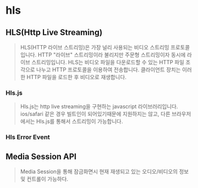 # hls

## HLS(Http Live Streaming)
> HLS(HTTP 라이브 스트리밍)은 가장 널리 사용되는 비디오 스트리밍 프로토콜입니다. HTTP "라이브" 스트리밍이라 불리지만 주문형 스트리밍이자 동시에 라이브 스트리밍입니다. HLS는 비디오 파일을 다운로드할 수 있는 HTTP 파일 조각으로 나누고 HTTP 프로토콜을 이용하여 전송합니다. 클라이언트 장치는 이러한 HTTP 파일을 로드한 후 비디오로 재생합니다.

### Hls.js
> Hls.js는 http live streaming을 구현하는 javascript 라이브러리입니다.  
ios/safari 같은 경우 빌트인이 되어있기때문에 지원하지는 않고, 다른 브라우저에서는 Hls.js를 통해서 스트리밍이 가능합니다.

### Hls Error Event


## Media Session API
> Media Session을 통해 잠금화면시 현재 재생되고 있는 오디오/비디오의 정보 및 컨트롤이 가능하다.

